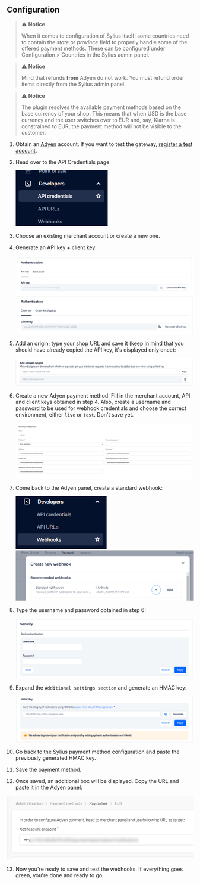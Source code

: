 ## Configuration

> :warning: **Notice**
>
> When it comes to configuration of Sylius itself: some countries need to contain the *state* or *province* field to properly handle some of the offered payment methods. These can be configured under Configuration > Countries in the Sylius admin panel.

> :warning: **Notice**
> 
> Mind that refunds **from** Adyen do not work. You must refund order items directly from the Sylius admin panel.

> :warning: **Notice**
> 
> The plugin resolves the available payment methods based on the base currency of your shop. This means that when USD is the base currency and the user switches over to EUR and, say, Klarna is constrained to EUR, the payment method will not be visible to the customer. 

1. Obtain an [Adyen](https://adyen.com) account. If you want to test the gateway, [register a test account](https://www.adyen.com/signup/).

2. Head over to the API Credentials page:
   
   ![API Credentials](adyen-api-credentials.png)
   
3. Choose an existing merchant account or create a new one.

4. Generate an API key + client key:

   ![Origin](adyen-api-key.png)
   ![Origin](adyen-client-key.png)
   
5. Add an origin; type your shop URL and save it (keep in mind that you should have already copied the API key, it's displayed only once):
   
   ![Origin](adyen-allowed-origins.png)

6. Create a new Adyen payment method. Fill in the merchant account, API and client keys obtained in step 4. Also, create a username and password to be used for webhook credentials and choose the correct environment, either `live` or `test`. Don't save yet.

   ![Adyen payment method](payment-method-form.png)

7. Come back to the Adyen panel, create a standard webhook:
   
   ![Webhook](adyen-webhooks.png)
   ![Standard webhook](adyen-webhook-type.png)

8. Type the username and password obtained in step 6:

   ![Credentials](adyen-webhook-authentication.png)

9. Expand the `Additional settings section` and generate an HMAC key:

   ![HMAC](adyen-webhook-hmac.png)

10. Go back to the Sylius payment method configuration and paste the previously generated HMAC key.

11. Save the payment method.

12. Once saved, an additional box will be displayed. Copy the URL and paste it in the Adyen panel:

   ![Adyen notifications endpoint](notifications-endpoint.png)
 
13. Now you're ready to save and test the webhooks. If everything goes green, you're done and ready to go.
